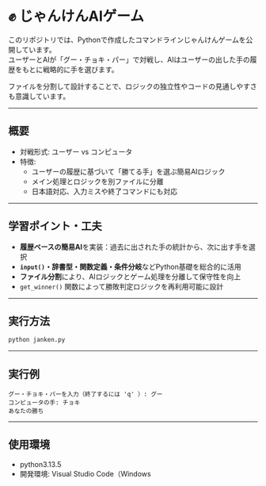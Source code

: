 # ✊ じゃんけんAIゲーム

このリポジトリでは、Pythonで作成したコマンドラインじゃんけんゲームを公開しています。  
ユーザーとAIが「グー・チョキ・パー」で対戦し、AIはユーザーの出した手の履歴をもとに戦略的に手を選びます。

ファイルを分割して設計することで、ロジックの独立性やコードの見通しやすさも意識しています。

---

## 概要

- 対戦形式: ユーザー vs コンピュータ
- 特徴:
  - ユーザーの履歴に基づいて「勝てる手」を選ぶ簡易AIロジック
  - メイン処理とロジックを別ファイルに分離
  - 日本語対応、入力ミスや終了コマンドにも対応

---

## 学習ポイント・工夫

- **履歴ベースの簡易AI**を実装：過去に出された手の統計から、次に出す手を選択
- **`input()`・辞書型・関数定義・条件分岐**などPython基礎を総合的に活用
- **ファイル分割**により、AIロジックとゲーム処理を分離して保守性を向上
- `get_winner()` 関数によって勝敗判定ロジックを再利用可能に設計

---

## 実行方法

```bash
python janken.py
```

---

## 実行例

```
グー・チョキ・パーを入力（終了するには 'q' ）: グー
コンピュータの手: チョキ
あなたの勝ち
```

---

## 使用環境

- python3.13.5
- 開発環境: Visual Studio Code（Windows
